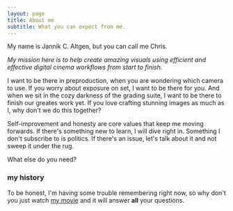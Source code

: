 ```yaml
---
layout: page
title: About me
subtitle: What you can expect from me.
---
```


My name is Jannik C. Altgen, but you can call me Chris. 

*My mission here is to help create amazing visuals using efficient and effective digital cinema workflows from start to finish.*

I want to be there in preproduction, when you are wondering which camera to use. If you worry about exposure on set, I want to be there for you. And when we sit in the cozy darkness of the grading suite, I want to be there to finish our greates work yet. If you love crafting stunning images as much as I, why don't we do this together?

Self-improvement and honesty are core values that keep me moving forwards. If there's something new to learn, I will dive right in. Something I don't subscribe to is politics. If there's an issue, let's talk about it and not sweep it under the rug. 



What else do you need?

### my history

To be honest, I'm having some trouble remembering right now, so why don't you just watch [my movie](http://en.wikipedia.org/wiki/The_Princess_Bride_%28film%29) and it will answer **all** your questions.
